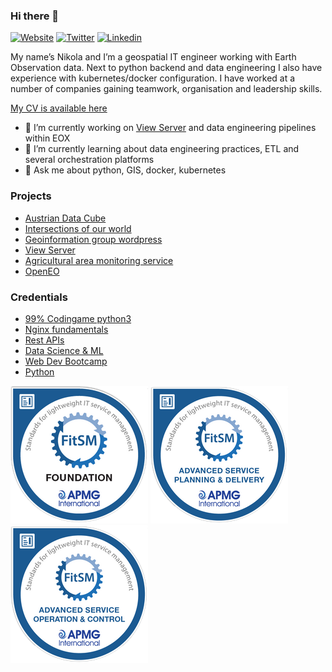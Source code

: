 ### Hi there 👋

<!--
**jankovicgd/jankovicgd** is a ✨ _special_ ✨ repository because its `README.md` (this file) appears on your GitHub profile.

Here are some ideas to get you started:

- 🔭 I’m currently working on ...
- 🌱 I’m currently learning ...
- 👯 I’m looking to collaborate on ...
- 🤔 I’m looking for help with ...
- 💬 Ask me about ...
- 📫 How to reach me: ...
- 😄 Pronouns: ...
- ⚡ Fun fact: ...
-->

[![Website](https://img.shields.io/badge/-Website-565CD8)](https://njankovic.com/)
[![Twitter](https://img.shields.io/badge/-Twitter-1DA1F2)](https://twitter.com/jankovic_gd)
[![Linkedin](https://img.shields.io/badge/-Linkedin-blue)](https://www.linkedin.com/in/jankovicgd/)

My name’s Nikola and I’m a geospatial IT engineer working with Earth Observation data. Next to python backend and data engineering I also have experience with kubernetes/docker configuration. I have worked at a number of companies gaining teamwork, organisation and leadership skills.

[My CV is available here](https://github.com/jankovicgd/cv/blob/master/europasscv.pdf)

- 🔭 I’m currently working on [View Server](https://gitlab.eox.at/vs) and data engineering pipelines within EOX
- 🌱 I’m currently learning about data engineering practices, ETL and several orchestration platforms
- 💬 Ask me about python, GIS, docker, kubernetes

### Projects

- [Austrian Data Cube](https://acube.eodc.eu/)
- [Intersections of our world](https://intersections.geo.tuwien.ac.at)
- [Geoinformation group wordpress](https://geoinfo.geo.tuwien.ac.at/)
- [View Server](https://gitlab.eox.at/vs)
- [Agricultural area monitoring service](https://agri-ogd-at-public.demo.hub.eox.at/)
- [OpenEO](https://openeo.org)

### Credentials

- [99% Codingame python3](https://www.codingame.com/certification/WgoRDPVhZow8eLbyqIoXZA)
- [Nginx fundamentals](https://www.udemy.com/certificate/UC-7QGLH7GP/)
- [Rest APIs](https://www.udemy.com/certificate/UC-I5P13GNB/)
- [Data Science & ML](https://www.udemy.com/certificate/UC-F2S3DNYG/)
- [Web Dev Bootcamp](https://www.udemy.com/certificate/UC-L9X0S3A1/)
- [Python](https://www.udemy.com/certificate/UC-FUH20ZDU/)

[![Foundation](./fitsm-foundation.png)](https://www.credly.com/badges/532fda78-0c97-4102-88b5-8d7b45faf3d9/public_url)
[![Advanced1](./fitsm-advanced-service-planning-and-delivery.png)](https://www.credly.com/badges/3a290e19-6a01-4155-8e80-414b6d8c09e8/public_url)
[![Advanced2](./fitsm-advanced-service-operation-and-control.png)](https://www.credly.com/badges/eb06122f-54c8-45c6-9153-fedc4dadfb95/public_url)
